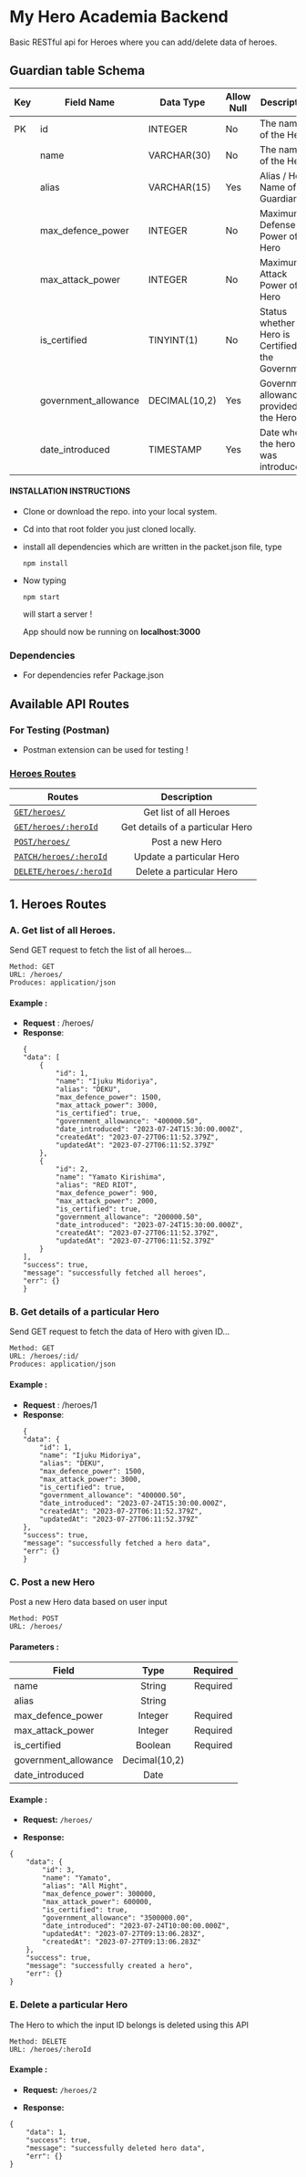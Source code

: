 # My Hero Academia Backend

Basic RESTful api for Heroes where you can add/delete data of heroes.

## Guardian table Schema



|Key| Field Name          | Data Type       | Allow Null | Description                     |
|---|---------------------|---------------------|------------|---------------------------------|
|PK | id                  | INTEGER         | No         | The name of the Hero           |
|   | name                | VARCHAR(30)     | No         | The name of the Hero           |
|   | alias               | VARCHAR(15)     | Yes        | Alias / Hero Name of the Guardian       |
|   | max_defence_power   | INTEGER         | No         | Maximum Defense Power  of Hero         |
|   | max_attack_power    | INTEGER         | No         | Maximum Attack Power of Hero           |
|   | is_certified        | TINYINT(1)      | No         | Status whether Hero is Certified by the Government         |
|  | government_allowance| DECIMAL(10,2)   | Yes        | Government allowance provided to the Hero           |
|  | date_introduced     | TIMESTAMP       | Yes        | Date when the hero was introduced |


#### INSTALLATION INSTRUCTIONS
-   Clone or download the repo. into your local system.
-   Cd into that root folder you just cloned locally.
-   install all dependencies which are written in the packet.json file, type
    ```
    npm install
    ```
-   Now typing
    ```
    npm start
    ```
    will start a server !
    
    App should now be running on **localhost:3000**
         
### Dependencies 
 - For dependencies refer Package.json


## Available API Routes

### For Testing (Postman)
- Postman extension can be used for testing !

### [Heroes Routes](#1-hero-routes)
| Routes        | Description           | 
| ------------- |:-------------:|
| [`GET/heroes/`](#a-get-list-of-all-heroes)    |Get list of all Heroes|    
| [`GET/heroes/:heroId`](#b-get-details-of-a-particular-hero)    | Get details of a particular Hero |    
| [`POST/heroes/`](#c-post-a-new-hero)     | Post a new Hero | 
| [`PATCH/heroes/:heroId`](#d-update-a-particular-hero) | Update a particular Hero |
| [`DELETE/heroes/:heroId`](#e-delete-a-particular-hero) |Delete a particular Hero |

## 1. Heroes Routes

### A. Get list of all Heroes.
Send GET request to fetch the list of all heroes...
```
Method: GET 
URL: /heroes/
Produces: application/json
```
  #### Example :
  - **Request** : /heroes/
  - **Response**:
    ````
    {
    "data": [
        {
            "id": 1,
            "name": "Ijuku Midoriya",
            "alias": "DEKU",
            "max_defence_power": 1500,
            "max_attack_power": 3000,
            "is_certified": true,
            "government_allowance": "400000.50",
            "date_introduced": "2023-07-24T15:30:00.000Z",
            "createdAt": "2023-07-27T06:11:52.379Z",
            "updatedAt": "2023-07-27T06:11:52.379Z"
        },
        {
            "id": 2,
            "name": "Yamato Kirishima",
            "alias": "RED RIOT",
            "max_defence_power": 900,
            "max_attack_power": 2000,
            "is_certified": true,
            "government_allowance": "200000.50",
            "date_introduced": "2023-07-24T15:30:00.000Z",
            "createdAt": "2023-07-27T06:11:52.379Z",
            "updatedAt": "2023-07-27T06:11:52.379Z"
        }
    ],
    "success": true,
    "message": "successfully fetched all heroes",
    "err": {}
    }
    ````

### B. Get details of a particular Hero
Send GET request to fetch the data of Hero with given ID...
```
Method: GET 
URL: /heroes/:id/
Produces: application/json
```
  #### Example :
  - **Request** : /heroes/1
  - **Response**:
    ````
    {
    "data": {
        "id": 1,
        "name": "Ijuku Midoriya",
        "alias": "DEKU",
        "max_defence_power": 1500,
        "max_attack_power": 3000,
        "is_certified": true,
        "government_allowance": "400000.50",
        "date_introduced": "2023-07-24T15:30:00.000Z",
        "createdAt": "2023-07-27T06:11:52.379Z",
        "updatedAt": "2023-07-27T06:11:52.379Z"
    },
    "success": true,
    "message": "successfully fetched a hero data",
    "err": {}
    }
    ````

### C. Post a new Hero
Post a new Hero data based on user input

```
Method: POST
URL: /heroes/
```
#### Parameters :
| Field        | Type           |Required  |
| ------------- |:-------------:|:-------:|
| name   | String |Required | 
| alias   | String |    |
| max_defence_power  | Integer |Required | 
| max_attack_power   | Integer |Required |
| is_certified   | Boolean |Required | 
| government_allowance   | Decimal(10,2) |      | 
| date_introduced   | Date |     | 

#### Example :
- **Request:**  `/heroes/`
    

- **Response:**
````
{
    "data": {
        "id": 3,
        "name": "Yamato",
        "alias": "All Might",
        "max_defence_power": 300000,
        "max_attack_power": 600000,
        "is_certified": true,
        "government_allowance": "3500000.00",
        "date_introduced": "2023-07-24T10:00:00.000Z",
        "updatedAt": "2023-07-27T09:13:06.283Z",
        "createdAt": "2023-07-27T09:13:06.283Z"
    },
    "success": true,
    "message": "successfully created a hero",
    "err": {}
}
````
### E. Delete a particular Hero
  The Hero to which the input ID belongs is deleted using this API
```
Method: DELETE
URL: /heroes/:heroId
```
#### Example :
- **Request:**  `/heroes/2`

- **Response:**
````
{
    "data": 1,
    "success": true,
    "message": "successfully deleted hero data",
    "err": {}
}
````    
